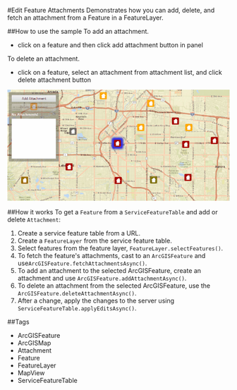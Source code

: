 #Edit Feature Attachments
Demonstrates how you can add, delete, and fetch an attachment from a Feature in a FeatureLayer. 

##How to use the sample
To add an attachment.
  - click on a feature and then click add attachment button in panel
  
To delete an attachment.
  - click on a feature, select an attachment from attachment list, and click delete attachment button

![](EditFeatureAttachments.gif)

##How it works
To get a `Feature` from a `ServiceFeatureTable` and add or delete `Attachment`:

1. Create a service feature table from a URL.
2. Create a `FeatureLayer` from the service feature table.
3. Select features from the feature layer, `FeatureLayer.selectFeatures()`.
4. To fetch the feature's attachments, cast to an `ArcGISFeature` and use`ArcGISFeature.fetchAttachmentsAsync()`.
5. To add an attachment to the selected ArcGISFeature, create an attachment and use `ArcGISFeature.addAttachmentAsync()`.
6. To delete an attachment from the selected ArcGISFeature, use the `ArcGISFeature.deleteAttachmentAsync()`.
7. After a change, apply the changes to the server using `ServiceFeatureTable.applyEditsAsync()`.

##Tags
- ArcGISFeature
- ArcGISMap
- Attachment
- Feature
- FeatureLayer
- MapView
- ServiceFeatureTable
